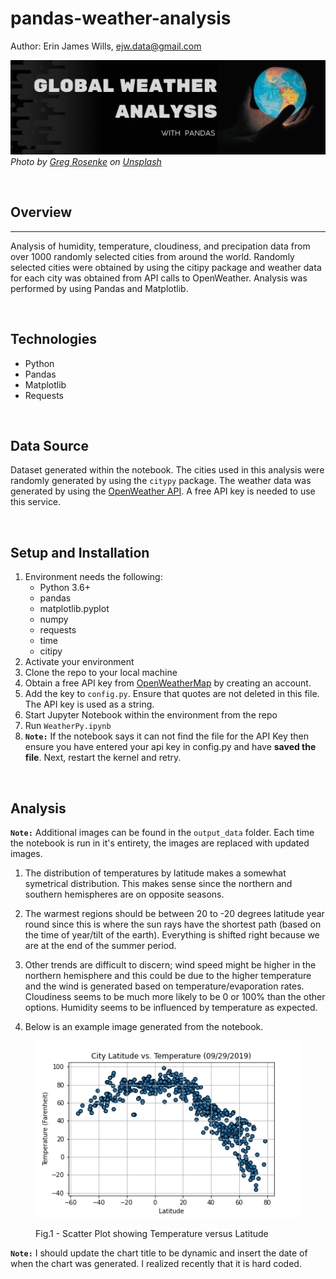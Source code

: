 # pandas-weather-analysis

Author:  Erin James Wills, ejw.data@gmail.com  

![](./images/weather-pandas.png)
<cite>Photo by [Greg Rosenke](https://unsplash.com/@greg_rosenke?utm_source=unsplash&utm_medium=referral&utm_content=creditCopyText) on [Unsplash](https://unsplash.com/s/photos/earth?utm_source=unsplash&utm_medium=referral&utm_content=creditCopyText)</cite>  

<br>

## Overview  
<hr>

Analysis of humidity, temperature, cloudiness, and precipation data from over 1000 randomly selected cities from around the world.  Randomly selected cities were obtained by using the citipy package and weather data for each city was obtained from API calls to OpenWeather.  Analysis was performed by using Pandas and Matplotlib.

<br>

## Technologies    
*  Python
*  Pandas
*  Matplotlib
*  Requests

<br>


## Data Source  
Dataset generated within the notebook.  The cities used in this analysis were randomly generated by using the `citypy` package.  The weather data was generated by using the  [OpenWeather API](https://openweathermap.org/api). A free API key is needed to use this service.

<br>

## Setup and Installation  
1. Environment needs the following:  
    *  Python 3.6+  
    *  pandas  
    *  matplotlib.pyplot
    *  numpy
    *  requests
    *  time
    *  citipy
1. Activate your environment
1. Clone the repo to your local machine
1. Obtain a free API key from [OpenWeatherMap](https://openweathermap.org/appid#signup) by creating an account.
1.  Add the key to `config.py`.  Ensure that quotes are not deleted in this file.  The API key is used as a string.  
1. Start Jupyter Notebook within the environment from the repo
1. Run `WeatherPy.ipynb` 
1. **`Note:`** If the notebook says it can not find the file for the API Key then ensure you have entered your api key in config.py and have **saved the file**.  Next, restart the kernel and retry.  

<br>

## Analysis  

**`Note:`** Additional images can be found in the `output_data` folder.  Each time the notebook is run in it's entirety, the images are replaced with updated images.  

1.  The distribution of temperatures by latitude makes a somewhat symetrical distribution.  This makes sense since the northern and southern hemispheres are on opposite seasons.  

1.  The warmest regions should be between 20 to -20 degrees latitude year round since this is where the sun rays have the shortest path (based on the time of year/tilt of the earth).  Everything is shifted right because we are at the end of the summer period.  

1.  Other trends are difficult to discern; wind speed might be higher in the northern hemisphere and this could be due to the higher temperature and the wind is generated based on temperature/evaporation rates.  Cloudiness seems to be much more likely to be 0 or 100% than the other options.  Humidity seems to be influenced by temperature as expected.  

1.  Below is an example image generated from the notebook.

<figure>

![OpenWeather API Requests](./images/CityLatitudeTemperature.png)  
<figcaption>Fig.1 - Scatter Plot showing Temperature versus Latitude
</figcaption>
</figure>  


**`Note:`** I should update the chart title to be dynamic and insert the date of when the chart was generated.  I realized recently that it is hard coded.
